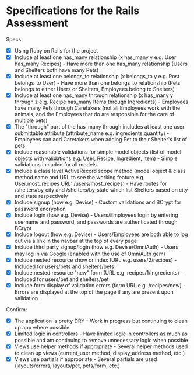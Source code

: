 # Specifications for the Rails Assessment

Specs:
- [x] Using Ruby on Rails for the project
- [x] Include at least one has_many relationship (x has_many y e.g. User has_many Recipes) - Have more than one has_many relationship (Users and Shelters both have many Pets)
- [x] Include at least one belongs_to relationship (x belongs_to y e.g. Post belongs_to User) - Have more than one belongs_to relationship (Pets belongs to either Users or Shelters, Employees belong to Shelters)
- [x] Include at least one has_many through relationship (x has_many y through z e.g. Recipe has_many Items through Ingredients) - Employees have many Pets through Caretakers (not all Employees work with the animals, and the Employees that do are responsible for the care of multiple pets)
- [x] The "through" part of the has_many through includes at least one user submittable attribute (attribute_name e.g. ingredients.quantity) - Employees can add Caretakers when adding Pet to their Shelter's list of pets
- [x] Include reasonable validations for simple model objects (list of model objects with validations e.g. User, Recipe, Ingredient, Item) - Simple validations included for all models
- [x] Include a class level ActiveRecord scope method (model object & class method name and URL to see the working feature e.g. User.most_recipes URL: /users/most_recipes) - Have routes for /shelters/by_city and /shelters/by_state which list Shelters based on city and state respectively
- [x] Include signup (how e.g. Devise) - Custom validations and BCrypt for password encryption
- [x] Include login (how e.g. Devise) - Users/Employees login by entering username and password, and passwords are authenticated through BCrypt
- [x] Include logout (how e.g. Devise) - Users/Employees are both able to log out via a link in the navbar at the top of every page
- [x] Include third party signup/login (how e.g. Devise/OmniAuth) - Users may log in via Google (enabled with the use of OmniAuth gem)
- [x] Include nested resource show or index (URL e.g. users/2/recipes) - Included for users/pets and shelters/pets
- [x] Include nested resource "new" form (URL e.g. recipes/1/ingredients) - Included for users/pet and shelters/pet
- [x] Include form display of validation errors (form URL e.g. /recipes/new) - Errors are displayed at the top of the page if any are present upon validation

Confirm:
- [x] The application is pretty DRY - Work in progress but continuing to clean up app where possible
- [x] Limited logic in controllers - Have limited logic in controllers as much as possible and am continuing to remove unnecessary logic when possible
- [x] Views use helper methods if appropriate - Several helper methods used to clean up views (current_user method, display_address method, etc.)
- [x] Views use partials if appropriate - Several partials are used (layouts/errors, layouts/pet, pets/form, etc.)
